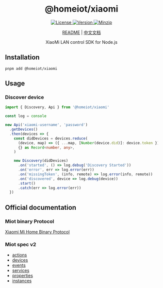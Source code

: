 <h1 align="center">@homeiot/xiaomi</h1>

<p align="center">
  <a href="https://github.com/qq15725/homeiot/blob/master/LICENSE" class="mr-3">
    <img src="https://img.shields.io/npm/l/homeiot.svg" alt="License">
  </a>
  <a href="https://www.npmjs.com/package/@homeiot/xiaomi">
    <img src="https://img.shields.io/npm/v/@homeiot/xiaomi.svg" alt="Version">
  </a>
  <a href="https://cdn.jsdelivr.net/npm/@homeiot/xiaomi/dist/index.js">
    <img src="https://img.shields.io/bundlephobia/minzip/@homeiot/xiaomi" alt="Minzip">
  </a>
</p>

<p align="center"><a href="README.md">README</a> | <a href="README_zh.md">中文文档</a></p>

<p align="center">XiaoMi LAN control SDK for Node.js</p>

## Installation

```shell
pnpm add @homeiot/xiaomi
```

## Usage

### Discover device

```ts
import { Discovery, Api } from '@homeiot/xiaomi'

const log = console

new Api('xiaomi-username', 'password')
  .getDevices()
  .then(devices => {
    const didDevices = devices.reduce(
      (device, map) => ({ ...map, [Number(device.did)]: device.token }),
      {} as Record<number, any>,
    )

    new Discovery(didDevices)
      .on('started', () => log.debug('Discovery Started'))
      .on('error', err => log.error(err))
      .on('missingToken', (info, remote) => log.error(info, remote))
      .on('discovered', device => log.debug(device))
      .start()
      .catch(err => log.error(err))
  })
```

## Official documentation

### Miot binary Protocol

[Xiaomi Mi Home Binary Protocol](https://github.com/OpenMiHome/mihome-binary-protocol/blob/master/doc/PROTOCOL.md)

### Miot spec v2

- [actions](http://miot-spec.org/miot-spec-v2/spec/actions)
- [devices](http://miot-spec.org/miot-spec-v2/spec/devices)
- [events](http://miot-spec.org/miot-spec-v2/spec/events)
- [services](http://miot-spec.org/miot-spec-v2/spec/services)
- [properties](http://miot-spec.org/miot-spec-v2/spec/properties)
- [instances](http://miot-spec.org/miot-spec-v2/instances?status=all)
